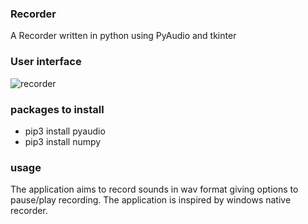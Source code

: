 ### Recorder
A Recorder written in python using PyAudio and tkinter

### User interface
![recorder](https://user-images.githubusercontent.com/54498156/121580226-c789ca00-ca2c-11eb-9cc9-396f974c46f1.png)

### packages to install
- pip3 install pyaudio
- pip3 install numpy

### usage
The application aims to record sounds in wav format giving options to pause/play recording. The application is inspired by windows native recorder.
